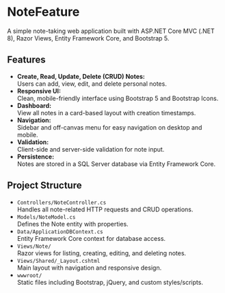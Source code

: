 # NoteFeature

A simple note-taking web application built with ASP.NET Core MVC (.NET 8), Razor Views, Entity Framework Core, and Bootstrap 5.

## Features

- **Create, Read, Update, Delete (CRUD) Notes:**  
  Users can add, view, edit, and delete personal notes.
- **Responsive UI:**  
  Clean, mobile-friendly interface using Bootstrap 5 and Bootstrap Icons.
- **Dashboard:**  
  View all notes in a card-based layout with creation timestamps.
- **Navigation:**  
  Sidebar and off-canvas menu for easy navigation on desktop and mobile.
- **Validation:**  
  Client-side and server-side validation for note input.
- **Persistence:**  
  Notes are stored in a SQL Server database via Entity Framework Core.

## Project Structure

- `Controllers/NoteController.cs`  
  Handles all note-related HTTP requests and CRUD operations.
- `Models/NoteModel.cs`  
  Defines the Note entity with properties.
- `Data/ApplicationDBContext.cs`  
  Entity Framework Core context for database access.
- `Views/Note/`  
  Razor views for listing, creating, editing, and deleting notes.
- `Views/Shared/_Layout.cshtml`  
  Main layout with navigation and responsive design.
- `wwwroot/`  
  Static files including Bootstrap, jQuery, and custom styles/scripts.
